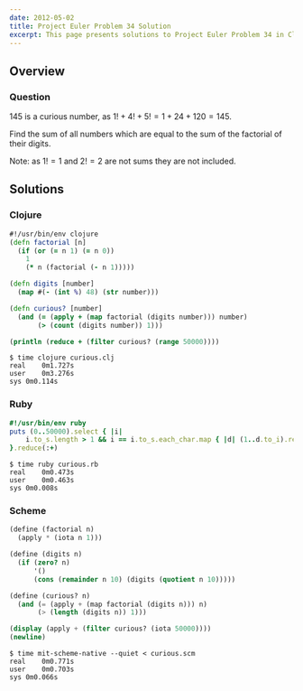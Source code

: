```yaml
---
date: 2012-05-02
title: Project Euler Problem 34 Solution
excerpt: This page presents solutions to Project Euler Problem 34 in Clojure, Ruby and Scheme.
---
```



## Overview


### Question

145 is a curious number, as $1! + 4! + 5! = 1 + 24 + 120 = 145$.

Find the sum of all numbers which are equal to the sum of the factorial of their digits.

Note: as $1! = 1$ and $2! = 2$ are not sums they are not included.






## Solutions

### Clojure

```clojure
#!/usr/bin/env clojure
(defn factorial [n]
  (if (or (= n 1) (= n 0)) 
    1 
    (* n (factorial (- n 1)))))

(defn digits [number]
  (map #(- (int %) 48) (str number))) 

(defn curious? [number]
  (and (= (apply + (map factorial (digits number))) number)
       (> (count (digits number)) 1)))

(println (reduce + (filter curious? (range 50000))))
```


```
$ time clojure curious.clj
real	0m1.727s
user	0m3.276s
sys	0m0.114s
```



### Ruby

```ruby
#!/usr/bin/env ruby
puts (0..50000).select { |i|
	i.to_s.length > 1 && i == i.to_s.each_char.map { |d| (1..d.to_i).reduce(1, :*) }.reduce(:+)
}.reduce(:+)
```


```
$ time ruby curious.rb
real	0m0.473s
user	0m0.463s
sys	0m0.008s
```



### Scheme

```scheme
(define (factorial n)
  (apply * (iota n 1)))

(define (digits n)
  (if (zero? n)
      '()
      (cons (remainder n 10) (digits (quotient n 10)))))

(define (curious? n)
  (and (= (apply + (map factorial (digits n))) n)
       (> (length (digits n)) 1)))

(display (apply + (filter curious? (iota 50000))))
(newline)
```


```
$ time mit-scheme-native --quiet < curious.scm
real	0m0.771s
user	0m0.703s
sys	0m0.066s
```



